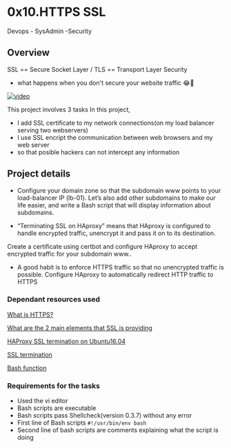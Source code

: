 #                         0x10.HTTPS SSL
Devops -   SysAdmin   -Security
## Overview
SSL == Secure Socket Layer / TLS ==  Transport Layer Security
- what happens when you don't secure your website traffic 😂🤣

[![video](https://github-production-user-asset-6210df.s3.amazonaws.com/110135034/273036611-81eb6b40-5aa9-4d50-bad6-fa995531ffdc.png)](https://s3.amazonaws.com/intranet-projects-files/holbertonschool-sysadmin_devops/276/xCmOCgw.gif)

This project involves 3 tasks
In this project,
- I add SSL certificate to my network connections(on my load balancer serving two webservers)
- I use SSL encript the communication between web browsers and my web server
- so that posible hackers can not intercept any information

## Project details
- Configure your domain zone so that the subdomain www points to your load-balancer IP (lb-01). Let’s also add other subdomains to make our life easier, and write a Bash script that will display information about subdomains. 

- “Terminating SSL on HAproxy” means that HAproxy is configured to handle encrypted traffic, unencrypt it and pass it on to its destination.

Create a certificate using certbot and configure HAproxy to accept encrypted traffic for your subdomain www..

- A good habit is to enforce HTTPS traffic so that no unencrypted traffic is possible. Configure HAproxy to automatically redirect HTTP traffic to HTTPS

### Dependant resources used

[What is HTTPS?](https://intranet.alxswe.com/rltoken/XT1BAiBL3Jpq1bn1q6IYXQ)

[What are the 2 main elements that SSL is providing](https://intranet.alxswe.com/rltoken/STj5WkAPACBxOvwB77Ycrw)

[HAProxy SSL termination on Ubuntu16.04](https://intranet.alxswe.com/rltoken/XD_RckEgjds0UkoMsfxp2A)

[SSL termination](https://intranet.alxswe.com/rltoken/CKUICfppIWI6UC0coEMB8g)

[Bash function](https://intranet.alxswe.com/rltoken/zPjZ7-eSSQsLFsGA16C1HQ)

### Requirements for the tasks
- Used the vi editor
- Bash scripts are executable
- Bash scripts pass Shellcheck(version 0.3.7) without any error
- First line of Bash scripts `#!/usr/bin/env bash`
- Second line of bash scripts are comments explaining what the script is doing
